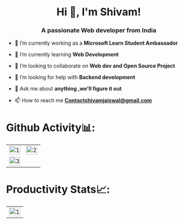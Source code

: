 <h1 align="center">Hi 👋, I'm Shivam!</h1>
<h3 align="center">A passionate Web developer from India</h3>



- 🔭 I’m currently working as a **Microsoft Learn Student Ambassador**

- 🌱 I’m currently learning **Web Development**

- 👯 I’m looking to collaborate on **Web dev and Open Source Project**

- 🤝 I’m looking for help with **Backend development**

- 💬 Ask me about **anything ,we'll figure it out**

- 📫 How to reach me **Contactshivamjaiswal@gmail.com**




# Github Activity📊:

<table>
  <tr>
    <td><img src="https://github-readme-stats.vercel.app/api?username=ijaiswalshivam&theme=radical&show_icons=true"  display=block width=100% height=auto  alt="1" ></td>
    <td><img src="https://github-readme-stats.vercel.app/api/top-langs/?username=ijaiswalshivam&theme=radical&layout=compact&hide=Jupyter%20Notebook"  display=block width=100% height=auto  alt="2" ></td>
   </tr> 
   <tr>
      <td><img src="https://github-readme-streak-stats.herokuapp.com/?user=ijaiswalshivam&theme=tokyonight"  display=block width=100% height=auto alt="3" ></td>
     
  
</table>


# Productivity Stats📈:
<table>
  <tr>
    <td><img src="https://github-profile-summary-cards.vercel.app/api/cards/profile-details?username=ijaiswalshivam&theme=monokai"  display=block width=100% height=auto  alt="1" ></td>
   </tr> 
   
  </tr>
</table>

<br>

<!---
Ijaiswalshivam/Ijaiswalshivam is a ✨ special ✨ repository because its `README.md` (this file) appears on your GitHub profile.
You can click the Preview link to take a look at your changes.
--->
